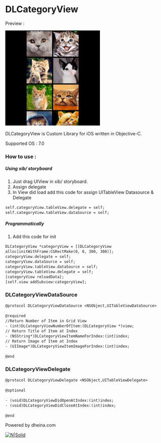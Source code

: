 # DLCategoryView

Preview :

![N|Solid](https://github.com/dheina/DLCategoryView/blob/master/preview.gif?raw=true)

DLCategoryView is Custom Library for iOS written in Objective-C.

Supported OS : 7.0

### How to use :
##### Using xib/ storyboard
1. Just drag UIView in xib/ storyboard.
2. Assign delegate
3. In View did load add this code for assign UITableView Datasource & Delegate
```
self.categoryView.tableView.delegate = self;
self.categoryView.tableView.dataSource = self;
```
##### Programmatically
1. Add this code for init
```
DLCategoryView *categoryView = [[DLCategoryView alloc]initWithFrame:CGRectMake(0, 0, 300, 300)];
categoryView.delegate = self;
categoryView.dataSource = self;
categoryView.tableView.dataSource = self;
categoryView.tableView.delegate = self;
[categoryView reloadData];
[self.view addSubview:categoryView];
```



### DLCategoryViewDataSource
```
@protocol DLCategoryViewDataSource <NSObject,UITableViewDataSource>

@required
//Return Number of Item in Grid View
- (int)DLCategoryViewNumberOfItem:(DLCategoryView *)view;
// Return Title of Item at Index
- (NSString*)DLCategoryViewItemNameForIndex:(int)index;
// Return Image of Item at Index
- (UIImage*)DLCategoryViewItemImageForIndex:(int)index;

@end
```

### DLCategoryViewDelegate
```
@protocol DLCategoryViewDelegate <NSObject,UITableViewDelegate>

@optional

- (void)DLCategoryViewDidOpenAtIndex:(int)index;
- (void)DLCategoryViewDidCloseAtIndex:(int)index;

@end
```




Powered by dheina.com

[![N|Solid](https://dheina.com/img/user.jpg)](https://dheina.com)
